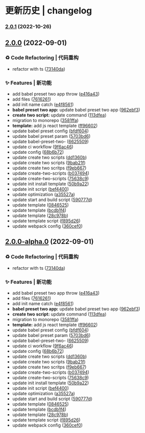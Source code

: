 # 更新历史 | changelog 


### [2.0.1](https://github.com/qiuysh/create-two-scripts/compare/v2.0.0...v2.0.1) (2022-10-26)

## [2.0.0](https://github.com/qiuysh/create-two-scripts/compare/v1.0.9...v2.0.0) (2022-09-01)


### ♻ Code Refactoring | 代码重构

* refactor with ts ([73140da](https://github.com/qiuysh/create-two-scripts/commit/73140da66cbc93c420e2b06c23596edc5c7262ea))


### ✨ Features | 新功能

* add babel preset two app throw ([e416a43](https://github.com/qiuysh/create-two-scripts/commit/e416a43d560ca8dd8414eeac0de0aa9dae727924))
* add files ([7616261](https://github.com/qiuysh/create-two-scripts/commit/761626153fa0d196767fd4648a1d73d90b870188))
* add init name catch ([e4f8561](https://github.com/qiuysh/create-two-scripts/commit/e4f8561124ce7bc083e280ec3758a2346df97821))
* **babel preset two app:** update babel preset two app ([962ebf3](https://github.com/qiuysh/create-two-scripts/commit/962ebf3c9a23c5e3c817773587525a27e5c981d5))
* **create two script:** update command ([113dfea](https://github.com/qiuysh/create-two-scripts/commit/113dfea5b00ee0b508d4b8c579ab88083032a291))
* migration to monorepo ([3581ffa](https://github.com/qiuysh/create-two-scripts/commit/3581ffa6c406cf6e1661fde49e01c87fcb0f99e4))
* **template:** add js react template ([ff96602](https://github.com/qiuysh/create-two-scripts/commit/ff9660225cfebe4c5567fbcdd0bceafd4d6b84fa))
* update babel preset config ([bfdf604](https://github.com/qiuysh/create-two-scripts/commit/bfdf604e66fadf6236d5c1ff45ad5a931f7604dd))
* update babel preset param ([5703bd6](https://github.com/qiuysh/create-two-scripts/commit/5703bd608deec4f00bee2c62a7be2cf1bf0a7f5c))
* update babel-preset-two- ([6625509](https://github.com/qiuysh/create-two-scripts/commit/6625509e614c56a10d46fc1084e62b2b517ba4e6))
* update ci workflow ([9f6ac46](https://github.com/qiuysh/create-two-scripts/commit/9f6ac46de794f55a83d1bdd4612d9721310205df))
* update config ([68b6b72](https://github.com/qiuysh/create-two-scripts/commit/68b6b72a161b44fefc66f0a8dbb13ec1bdf5a99d))
* update create two scripts ([dd1360b](https://github.com/qiuysh/create-two-scripts/commit/dd1360b01d452e8d1a403b55a2a5fb13eb46a85c))
* update create two scripts ([9bab21f](https://github.com/qiuysh/create-two-scripts/commit/9bab21f5ea5684856a731cdd2d71aa39331947e5))
* update create two scritps ([f9eb667](https://github.com/qiuysh/create-two-scripts/commit/f9eb6673b173261abee0f3708eec42ae0a6ff3a3))
* update create-two-scripts ([b037494](https://github.com/qiuysh/create-two-scripts/commit/b037494869625d8b74317ece980bca256838c91c))
* update create-two-scripts ([75638c9](https://github.com/qiuysh/create-two-scripts/commit/75638c91317828bc54d8c931669059f327ed1750))
* update init install template ([50b9a22](https://github.com/qiuysh/create-two-scripts/commit/50b9a22dd344c0efdfe6a5114b80e7809f04ee6f))
* update init script ([bef4400](https://github.com/qiuysh/create-two-scripts/commit/bef44007cfaeb28e4818f0ef5e04a9a082b2f9b9))
* update optimization ([a35527a](https://github.com/qiuysh/create-two-scripts/commit/a35527ae6ab7d3a60915f63a35223998571e6095))
* update start and build script ([590777d](https://github.com/qiuysh/create-two-scripts/commit/590777d67487704152500a0f81721fb9254cb57c))
* update template ([0846525](https://github.com/qiuysh/create-two-scripts/commit/0846525a7fd21fe41c17b70cb80eaed694238e3c))
* update template ([bcdb1f4](https://github.com/qiuysh/create-two-scripts/commit/bcdb1f4cd199164ae2e525d560f8e21145a5a7c8))
* update template ([28c978b](https://github.com/qiuysh/create-two-scripts/commit/28c978bb5a33f871ef595a8d909070c1d3924402))
* update template script ([f895d26](https://github.com/qiuysh/create-two-scripts/commit/f895d266f40d764b5b633a3a438436e05649f4eb))
* update webpack config ([360cef0](https://github.com/qiuysh/create-two-scripts/commit/360cef0336f021f2ceab6d4bd3632d4f40bce6ff))

## [2.0.0-alpha.0](https://github.com/qiuysh/create-two-scripts/compare/v1.0.9...v2.0.0-alpha.0) (2022-09-01)


### ♻ Code Refactoring | 代码重构

* refactor with ts ([73140da](https://github.com/qiuysh/create-two-scripts/commit/73140da66cbc93c420e2b06c23596edc5c7262ea))


### ✨ Features | 新功能

* add babel preset two app throw ([e416a43](https://github.com/qiuysh/create-two-scripts/commit/e416a43d560ca8dd8414eeac0de0aa9dae727924))
* add files ([7616261](https://github.com/qiuysh/create-two-scripts/commit/761626153fa0d196767fd4648a1d73d90b870188))
* add init name catch ([e4f8561](https://github.com/qiuysh/create-two-scripts/commit/e4f8561124ce7bc083e280ec3758a2346df97821))
* **babel preset two app:** update babel preset two app ([962ebf3](https://github.com/qiuysh/create-two-scripts/commit/962ebf3c9a23c5e3c817773587525a27e5c981d5))
* **create two script:** update command ([113dfea](https://github.com/qiuysh/create-two-scripts/commit/113dfea5b00ee0b508d4b8c579ab88083032a291))
* migration to monorepo ([3581ffa](https://github.com/qiuysh/create-two-scripts/commit/3581ffa6c406cf6e1661fde49e01c87fcb0f99e4))
* **template:** add js react template ([ff96602](https://github.com/qiuysh/create-two-scripts/commit/ff9660225cfebe4c5567fbcdd0bceafd4d6b84fa))
* update babel preset config ([bfdf604](https://github.com/qiuysh/create-two-scripts/commit/bfdf604e66fadf6236d5c1ff45ad5a931f7604dd))
* update babel preset param ([5703bd6](https://github.com/qiuysh/create-two-scripts/commit/5703bd608deec4f00bee2c62a7be2cf1bf0a7f5c))
* update babel-preset-two- ([6625509](https://github.com/qiuysh/create-two-scripts/commit/6625509e614c56a10d46fc1084e62b2b517ba4e6))
* update ci workflow ([9f6ac46](https://github.com/qiuysh/create-two-scripts/commit/9f6ac46de794f55a83d1bdd4612d9721310205df))
* update config ([68b6b72](https://github.com/qiuysh/create-two-scripts/commit/68b6b72a161b44fefc66f0a8dbb13ec1bdf5a99d))
* update create two scripts ([dd1360b](https://github.com/qiuysh/create-two-scripts/commit/dd1360b01d452e8d1a403b55a2a5fb13eb46a85c))
* update create two scripts ([9bab21f](https://github.com/qiuysh/create-two-scripts/commit/9bab21f5ea5684856a731cdd2d71aa39331947e5))
* update create two scritps ([f9eb667](https://github.com/qiuysh/create-two-scripts/commit/f9eb6673b173261abee0f3708eec42ae0a6ff3a3))
* update create-two-scripts ([b037494](https://github.com/qiuysh/create-two-scripts/commit/b037494869625d8b74317ece980bca256838c91c))
* update create-two-scripts ([75638c9](https://github.com/qiuysh/create-two-scripts/commit/75638c91317828bc54d8c931669059f327ed1750))
* update init install template ([50b9a22](https://github.com/qiuysh/create-two-scripts/commit/50b9a22dd344c0efdfe6a5114b80e7809f04ee6f))
* update init script ([bef4400](https://github.com/qiuysh/create-two-scripts/commit/bef44007cfaeb28e4818f0ef5e04a9a082b2f9b9))
* update optimization ([a35527a](https://github.com/qiuysh/create-two-scripts/commit/a35527ae6ab7d3a60915f63a35223998571e6095))
* update start and build script ([590777d](https://github.com/qiuysh/create-two-scripts/commit/590777d67487704152500a0f81721fb9254cb57c))
* update template ([0846525](https://github.com/qiuysh/create-two-scripts/commit/0846525a7fd21fe41c17b70cb80eaed694238e3c))
* update template ([bcdb1f4](https://github.com/qiuysh/create-two-scripts/commit/bcdb1f4cd199164ae2e525d560f8e21145a5a7c8))
* update template ([28c978b](https://github.com/qiuysh/create-two-scripts/commit/28c978bb5a33f871ef595a8d909070c1d3924402))
* update template script ([f895d26](https://github.com/qiuysh/create-two-scripts/commit/f895d266f40d764b5b633a3a438436e05649f4eb))
* update webpack config ([360cef0](https://github.com/qiuysh/create-two-scripts/commit/360cef0336f021f2ceab6d4bd3632d4f40bce6ff))
